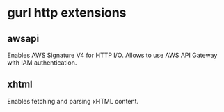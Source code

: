 # gurl http extensions

## awsapi
Enables AWS Signature V4 for HTTP I/O. Allows to use AWS API Gateway with IAM authentication.  

## xhtml
Enables fetching and parsing xHTML content.
